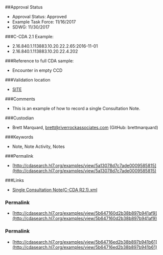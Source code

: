 ##Approval Status 

* Approval Status: Approved
* Example Task Force: 11/16/2017
* SDWG: 11/30/2017

###C-CDA 2.1 Example: 

* 2.16.840.1.113883.10.20.22.2.65:2016-11-01
* 2.16.840.1.113883.10.20.22.4.202

###Reference to full CDA sample:

* Encounter in empty CCD


###Validation location

* [SITE](https://sitenv.org/sandbox-ccda/ccda-validator)


###Comments

* This is an example of how to record a single Consultation Note.

###Custodian

* Brett Marquard, brett@riverrockassociates.com (GitHub: brettmarquard)

###Keywords

* Note, Note Activity, Notes


###Permalink 

* [http://cdasearch.hl7.org/examples/view/5a13078d7c7ade0009585815](http://cdasearch.hl7.org/examples/view/5a13078d7c7ade0009585815)

###Links 

* [Single Consultation Note(C-CDA R2.1).xml](https://github.com/HL7/C-CDA-Examples/tree/master/Notes/Single%20Consultation%20Note/Single%20Consultation%20Note%28C-CDA%20R2.1%29.xml)


### Permalink 

* [http://cdasearch.hl7.org/examples/view/5b647160d2b38b897b941af9](http://cdasearch.hl7.org/examples/view/5b647160d2b38b897b941af9)

### Permalink 

* [http://cdasearch.hl7.org/examples/view/5b64716ed2b38b897b941b61](http://cdasearch.hl7.org/examples/view/5b64716ed2b38b897b941b61)
